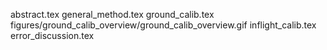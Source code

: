abstract.tex
general_method.tex
ground_calib.tex
figures/ground_calib_overview/ground_calib_overview.gif
inflight_calib.tex
error_discussion.tex